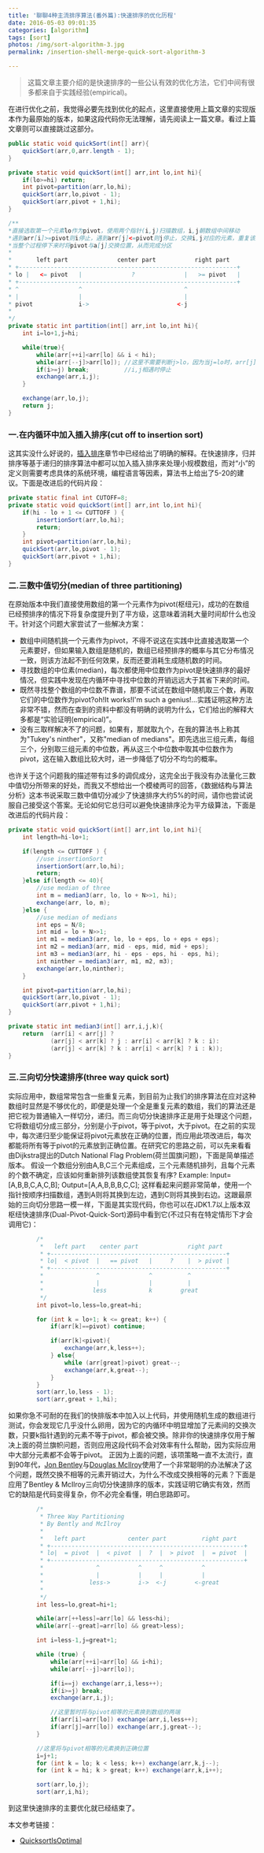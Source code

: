 ```yaml
---
title: '聊聊4种主流排序算法(番外篇):快速排序的优化历程'
date: 2016-05-03 09:01:35
categories: [algorithm]
tags: [sort]
photos: /img/sort-algorithm-3.jpg
permalink: /insertion-shell-merge-quick-sort-algorithm-3

---
```


> 这篇文章主要介绍的是快速排序的一些公认有效的优化方法，它们中间有很多都来自于实践经验(empirical)。

在进行优化之前，我觉得必要先找到优化的起点，这里直接使用上篇文章的实现版本作为最原始的版本，如果这段代码你无法理解，请先阅读上一篇文章。看过上篇文章则可以直接跳过这部分。

<!-- more -->
```java
public static void quickSort(int[] arr){
    quickSort(arr,0,arr.length - 1);
}

private static void quickSort(int[] arr,int lo,int hi){
    if(lo>=hi) return;
    int pivot=partition(arr,lo,hi);
    quickSort(arr,lo,pivot - 1);
    quickSort(arr,pivot + 1,hi);
}

/**
*直接选取第一个元素lo作为pivot，使用两个指针(i,j)扫描数组，i,j朝数组中间移动
*遇到arr[i]>=pivot则i停止，遇到arr[j]<=pivot则j停止，交换i,j对应的元素，重复该过程直到i,j相遇
*当整个过程停下来时将pivot与a[j]交换位置，从而完成分区
*
*       left part              center part           right part
* +--------------------------------------------------------------+
* lo |   <= pivot   |              ?              |   >= pivot   |
* +--------------------------------------------------------------+
* ^                 ^                             ^
* |                 |                             |
* pivot             i->                         <-j
*
*/
private static int partition(int[] arr,int lo,int hi){
    int i=lo+1,j=hi;

    while(true){
        while(arr[++i]<arr[lo] && i < hi);
        while(arr[--j]>arr[lo]); //这里不需要判断j>lo，因为当j=lo时，arr[j]>arr[lo]不可能成立
        if(i>=j) break; 		 //i,j相遇时停止
        exchange(arr,i,j);
    }

    exchange(arr,lo,j);
    return j;
}
```

### 一.在内循环中加入插入排序(cut off to insertion sort)
这其实没什么好说的，[插入排序](http://staynoob.cn/post/algorithm/insertion-shell-merge-quick-sort-algorithm-1/#三-插入-Insertion-排序)章节中已经给出了明确的解释。在快速排序，归并排序等基于递归的排序算法中都可以加入插入排序来处理小规模数组，而对“小”的定义则需要考虑具体的系统环境，编程语言等因素，算法书上给出了5-20的建议。下面是改进后的代码片段：
```java
private static final int CUTOFF=8;
private static void quickSort(int[] arr,int lo,int hi){
    if(hi - lo + 1 <= CUTTOFF ) {
    	insertionSort(arr,lo,hi);
        return;
    }
    int pivot=partition(arr,lo,hi);
    quickSort(arr,lo,pivot - 1);
    quickSort(arr,pivot + 1,hi);
}
```

### 二.三数中值切分(median of three partitioning)
在原始版本中我们直接使用数组的第一个元素作为pivot(枢纽元)，成功的在数组已经预排序的情况下将复杂度提升到了平方级，这意味着消耗大量时间却什么也没干。针对这个问题大家尝试了一些解决方案：
- 数组中间随机挑一个元素作为pivot，不得不说这在实践中比直接选取第一个元素要好，但如果输入数组是随机的，数组已经预排序的概率与其它分布情况一致，则该方法起不到任何效果，反而还要消耗生成随机数的时间。
- 寻找数组的中位素(median)，每次都使用中位数作为pivot是快速排序的最好情况，但实践中发现在内循环中寻找中位数的开销远远大于其省下来的时间。
- 既然寻找整个数组的中位数不靠谱，那要不试试在数组中随机取三个数，再取它们的中位数作为pivot?oh!It works!I'm such a genius!...实践证明这种方法非常不错，然而在查到的资料中都没有明确的说明为什么，它们给出的解释大多都是“实验证明(empirical)”。
- 没有三取样解决不了的问题，如果有，那就取九个，在我的算法书上称其为"Tukey's ninther"，又称"median of medians"。即先选出三组元素，每组三个，分别取三组元素的中位数，再从这三个中位数中取其中位数作为pivot，这在输入数组比较大时，进一步降低了切分不均匀的概率。

也许关于这个问题我的描述带有过多的调侃成分，这完全出于我没有办法量化三数中值切分所带来的好处，而我又不想给出一个模棱两可的回答，《数据结构与算法分析》这本书说采取三数中值切分减少了快速排序大约5%的时间，请你也尝试说服自己接受这个答案。无论如何它总归可以避免快速排序沦为平方级算法，下面是改进后的代码片段：
```java
private static void quickSort(int[] arr,int lo,int hi){
    int length=hi-lo+1;

    if(length <= CUTTOFF ) {
    	//use insertionSort
    	insertionSort(arr,lo,hi);
        return;
    }else if(length <= 40){
    	//use median of three
    	int m = median3(arr, lo, lo + N>>1, hi);
        exchange(arr, lo, m);
    }else {
    	//use median of medians
    	int eps = N/8;
        int mid = lo + N>>1;
        int m1 = median3(arr, lo, lo + eps, lo + eps + eps);
        int m2 = median3(arr, mid - eps, mid, mid + eps);
        int m3 = median3(arr, hi - eps - eps, hi - eps, hi);
        int ninther = median3(arr, m1, m2, m3);
        exchange(arr,lo,ninther);
    }

    int pivot=partition(arr,lo,hi);
    quickSort(arr,lo,pivot - 1);
    quickSort(arr,pivot + 1,hi);
}

private static int median3(int[] arr,i,j,k){
    return  (arr[i] < arr[j] ?
            (arr[j] < arr[k] ? j : arr[i] < arr[k] ? k : i):
            (arr[j] < arr[k] ? k : arr[i] < arr[k] ? i : k));
}
```

### 三.三向切分快速排序(three way quick sort)
实际应用中，数组常常包含一些重复元素，到目前为止我们的排序算法在应对这种数组时显然是不够优化的，即便是处理一个全是重复元素的数组，我们的算法还是把它视为普通输入一样切分，递归。而三向切分快速排序正是用于处理这个问题，它将数组切分成三部分，分别是小于pivot，等于pivot，大于pivot。在之前的实现中，每次递归至少能保证将pivot元素放在正确的位置，而应用此项改进后，每次都能将所有等于pivot的元素放到正确位置。在研究它的思路之前，可以先来看看由Dijkstra提出的Dutch National Flag Problem(荷兰国旗问题)，下面是简单描述版本。
假设一个数组分别由A,B,C三个元素组成，三个元素随机排列，且每个元素的个数不确定，应该如何重新排列该数组使其恢复有序?
Example:
Input=[A,B,B,C,A,C,B];
Output=[A,A,B,B,B,C,C];
这样看起来问题非常简单，使用一个指针按顺序扫描数组，遇到A则将其换到左边，遇到C则将其换到右边。这跟最原始的三向切分思路一模一样，下面是其实现代码，你也可以在JDK1.7以上版本双枢纽快速排序(Dual-Pivot-Quick-Sort)源码中看到它(不过只有在特定情形下才会调用它)：
```java
        /*
         *   left part    center part              right part
         * +--------------------------------------------------+
         * lo|  < pivot  |   == pivot   |     ?    |  > pivot |
         * +--------------------------------------------------+
         *               ^              ^          ^
         *               |              |          |
         *              less            k        great
         */
        int pivot=lo,less=lo,great=hi;

        for (int k = lo+1; k <= great; k++) {
            if(arr[k]==pivot) continue;

            if(arr[k]<pivot){
                exchange(arr,k,less++);
            } else{
                while (arr[great]>pivot) great--;
                exchange(arr,k,great--);
            }
        }
        sort(arr,lo,less - 1);
        sort(arr,great + 1,hi);
```
如果你急不可耐的在我们的快排版本中加入以上代码，并使用随机生成的数组进行测试，你会发现它几乎没什么卵用，因为它的内循环中明显增加了元素间的交换次数，只要k指针遇到的元素不等于pivot，都会被交换。除非你的快速排序仅用于解决上面的荷兰旗帜问题，否则应用这段代码不会对效率有什么帮助，因为实际应用中大部分元素都不会等于pivot。
正因为上面的问题，该项策略一直不太流行，直到90年代，[Jon Bentley](https://en.wikipedia.org/wiki/Jon_Bentley)与[Douglas McIlroy](https://en.wikipedia.org/wiki/Douglas_McIlroy)使用了一个非常聪明的办法解决了这个问题，既然交换不相等的元素开销过大，为什么不改成交换相等的元素？下面是应用了Bentley & McIlroy三向切分快速排序的版本，实践证明它确实有效，然而它的缺陷是代码变得复杂，你不必完全看懂，明白思路即可。
```java
        /*
         * Three Way Partitioning
         * By Bently and McIlroy
         *
         *   left part            center part          right part
         * +-------------------------------------------------------+
         * lo|  = pivot  |  < pivot  |  ?  |  > pivot  |  = pivot  |
         * +-------------------------------------------------------+
         *               ^           ^     ^           ^
         *               |           |     |           |
         *             less->        i->  <-j        <-great
         *
         */
        int less=lo,great=hi+1;

        while(arr[++less]=arr[lo] && less<hi);
        while(arr[--great]=arr[lo] && great>less);

        int i=less-1,j=great+1;

        while (true) {
            while(arr[++i]<arr[lo] && i<hi);
            while(arr[--j]>arr[lo]);

            if(i==j) exchange(arr,i,less++);
            if(i>=j) break;
            exchange(arr,i,j);

            //这里暂时将与pivot相等的元素换到数组的两端
            if(arr[i]=arr[lo]) exchange(arr,i,less++);
            if(arr[j]=arr[lo]) exchange(arr,j,great--);
        }

        //这里将与pivot相等的元素换到正确位置
        i=j+1;
        for (int k = lo; k < less; k++) exchange(arr,k,j--);
        for (int k = hi; k > great; k++) exchange(arr,k,i++);

        sort(arr,lo,j);
        sort(arr,i,hi);
```
到这里快速排序的主要优化就已经结束了。

本文参考链接：
- [QuicksortIsOptimal](http://www.sorting-algorithms.com/static/QuicksortIsOptimal.pdf)